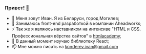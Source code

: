 ### Привет! 👋

- 🔭 Меня зовут Иван. Я из Беларуси, город Могилев;
- 🤔 Занимаюсь front-end разработкой в компании Aheadworks;
- ⚡ Так же я являюсь наставником на интенсиве "HTML и CSS. Профессиональная вёрстка сайтов" в [htmlacademy](https://htmlacademy.ru/profile/id1033347);
- 🌱 В данный момент изучаю библиотеку React;
- 📫 Мне можно писать на konderev.ivan@gmail.com
